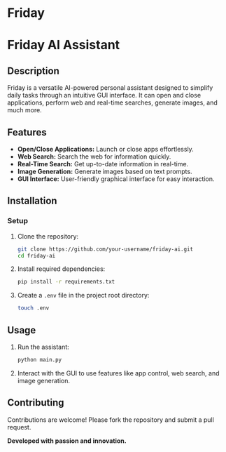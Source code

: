 # Friday

# Friday AI Assistant

## Description
Friday is a versatile AI-powered personal assistant designed to simplify daily tasks through an intuitive GUI interface. It can open and close applications, perform web and real-time searches, generate images, and much more.

## Features
- **Open/Close Applications:** Launch or close apps effortlessly.
- **Web Search:** Search the web for information quickly.
- **Real-Time Search:** Get up-to-date information in real-time.
- **Image Generation:** Generate images based on text prompts.
- **GUI Interface:** User-friendly graphical interface for easy interaction.

## Installation
### Setup
1. Clone the repository:
   ```bash
   git clone https://github.com/your-username/friday-ai.git
   cd friday-ai
   ```
2. Install required dependencies:
   ```bash
   pip install -r requirements.txt
   ```
3. Create a `.env` file in the project root directory:
   ```bash
   touch .env
   ```

## Usage
1. Run the assistant:
   ```bash
   python main.py
   ```
2. Interact with the GUI to use features like app control, web search, and image generation.

## Contributing
Contributions are welcome! Please fork the repository and submit a pull request.


**Developed with passion and innovation.**

